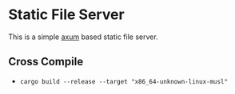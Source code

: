 # Static File Server

This is a simple [axum](https://github.com/tokio-rs/axum) based static file server.

## Cross Compile

* `cargo build --release --target "x86_64-unknown-linux-musl"`
